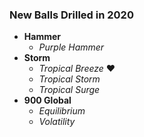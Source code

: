 ### New Balls Drilled in 2020
* **Hammer**
  * *Purple Hammer*
* **Storm**
  * *Tropical Breeze* :heart:
  * *Tropical Storm*
  * *Tropical Surge*
* **900 Global**
  * *Equilibrium*
  * *Volatility*
